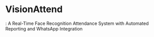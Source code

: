 # VisionAttend
: A Real-Time Face Recognition Attendance System with Automated Reporting and WhatsApp Integration
